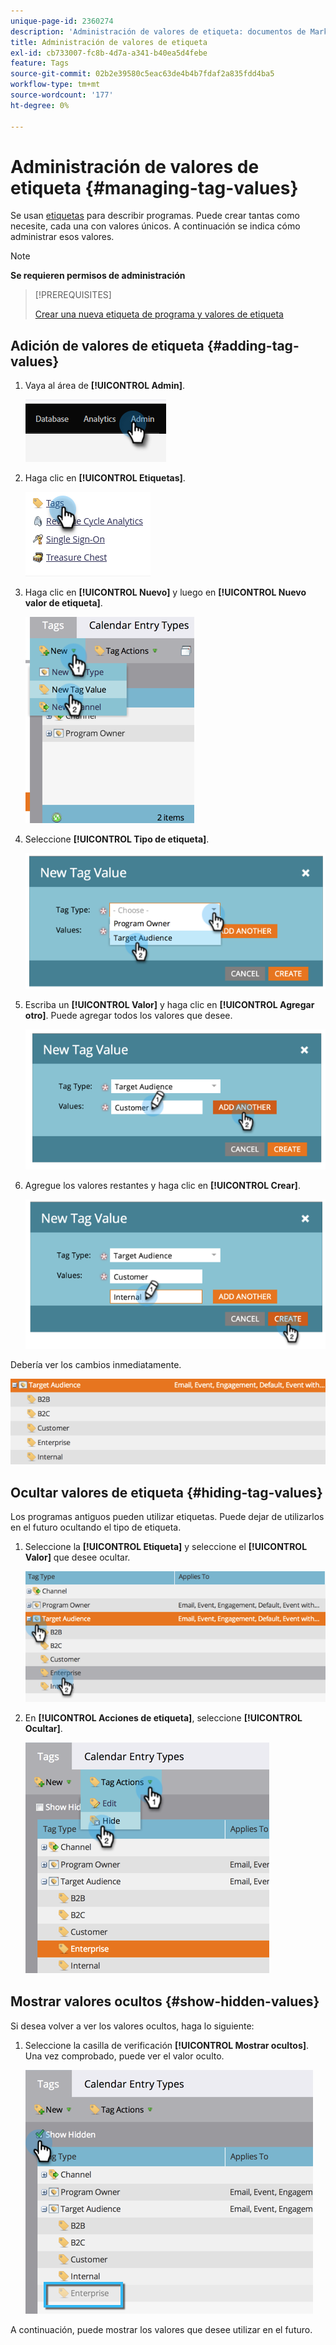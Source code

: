 ```yaml
---
unique-page-id: 2360274
description: 'Administración de valores de etiqueta: documentos de Marketo, documentación del producto'
title: Administración de valores de etiqueta
exl-id: cb733007-fc8b-4d7a-a341-b40ea5d4febe
feature: Tags
source-git-commit: 02b2e39580c5eac63de4b4b7fdaf2a835fdd4ba5
workflow-type: tm+mt
source-wordcount: '177'
ht-degree: 0%

---
```


# Administración de valores de etiqueta {#managing-tag-values}

Se usan [etiquetas](/help/marketo/product-docs/core-marketo-concepts/programs/working-with-programs/understanding-tags.md) para describir programas. Puede crear tantas como necesite, cada una con valores únicos. A continuación se indica cómo administrar esos valores.

>[!NOTE]
>
>**Se requieren permisos de administración**

>[!PREREQUISITES]
>
>[Crear una nueva etiqueta de programa y valores de etiqueta](/help/marketo/product-docs/administration/tags/create-a-new-program-tag-and-tag-values.md)

## Adición de valores de etiqueta {#adding-tag-values}

1. Vaya al área de **[!UICONTROL Admin]**.

   ![](assets/managing-tag-values-1.png)

1. Haga clic en **[!UICONTROL Etiquetas]**.

   ![](assets/managing-tag-values-2.png)

1. Haga clic en **[!UICONTROL Nuevo]** y luego en **[!UICONTROL Nuevo valor de etiqueta]**.

   ![](assets/managing-tag-values-3.png)

1. Seleccione **[!UICONTROL Tipo de etiqueta]**.

   ![](assets/managing-tag-values-4.png)

1. Escriba un **[!UICONTROL Valor]** y haga clic en **[!UICONTROL Agregar otro]**. Puede agregar todos los valores que desee.

   ![](assets/managing-tag-values-5.png)

1. Agregue los valores restantes y haga clic en **[!UICONTROL Crear]**.

   ![](assets/managing-tag-values-6.png)

Debería ver los cambios inmediatamente.

![](assets/managing-tag-values-7.png)

## Ocultar valores de etiqueta {#hiding-tag-values}

Los programas antiguos pueden utilizar etiquetas. Puede dejar de utilizarlos en el futuro ocultando el tipo de etiqueta.

1. Seleccione la **[!UICONTROL Etiqueta]** y seleccione el **[!UICONTROL Valor]** que desee ocultar.

   ![](assets/managing-tag-values-8.png)

1. En **[!UICONTROL Acciones de etiqueta]**, seleccione **[!UICONTROL Ocultar]**.

   ![](assets/managing-tag-values-9.png)

## Mostrar valores ocultos {#show-hidden-values}

Si desea volver a ver los valores ocultos, haga lo siguiente:

1. Seleccione la casilla de verificación **[!UICONTROL Mostrar ocultos]**. Una vez comprobado, puede ver el valor oculto.

   ![](assets/managing-tag-values-10.png)

A continuación, puede mostrar los valores que desee utilizar en el futuro.
